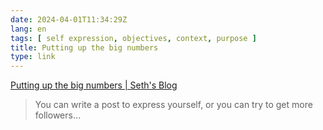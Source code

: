 ```yaml
---
date: 2024-04-01T11:34:29Z
lang: en
tags: [ self expression, objectives, context, purpose ]
title: Putting up the big numbers
type: link
---
```


[Putting up the big numbers | Seth's Blog](https://seths.blog/2024/03/putting-up-the-big-numbers/)

> You can write a post to express yourself, or you can try to get more followers…
